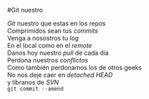 #Git nuestro

<p>
<em>Git</em> nuestro que estas en los repos<br />
Comprimidos sean tus <em>commits</em><br />
Venga a nosostros tu <em>log</em><br />
En el local como en el <em>remote</em><br />
Danos hoy nuestro <em>pull</em> de cada día<br />
Perdona nuestros <em>conflictos</em><br />
Como también perdonamos los de otros geeks<br />
No nos deje caer en <em>detached HEAD</em><br />
y líbranos de <em>SVN</em><br />
<code>git commit --amend</code>
</p>
